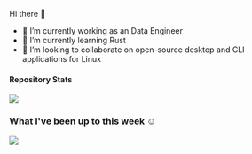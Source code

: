 Hi there 👋
- 🔭 I’m currently working as an Data Engineer 
- 🌱 I’m currently learning Rust
- 👯 I’m looking to collaborate on open-source desktop and CLI applications for Linux

#### Repository Stats
<img align="center" src="https://github-readme-stats.vercel.app/api/top-langs?username=annaleighsmith&theme=onedark"/>

### What I've been up to this week ☺️
<img align="center" src="https://github-readme-stats.zohan.tech/api/wakatime?username=annasmith97&theme=onedark"/>
